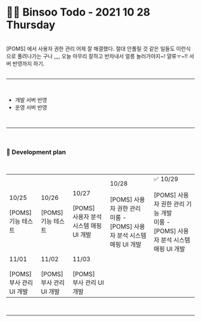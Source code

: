 
<br/><br/>

# 👩‍💻 Binsoo Todo - 2021 10 28 Thursday
<br>
[POMS] 에서 사용자 권한 관리 어제 잘 해결했다. 절대 안풀릴 것 같은 일들도 이런식으로 풀려나가는 구나 ,,,, 
오늘 마무리 잘하고 반차내서 얼릉 놀러가야지~! 얄류ㅜ~!! 서버 반영까지 하기.
<br><br><hr/><br>

<ul>
    <li>개발 서버 반영</li>
    <li>운영 서버 반영</li>
</ul>

<br><hr/><br>

### 🔸 Development plan

<br/>

<table>
    <tr>
        <td>10/25<br> <br>[POMS] <br> 기능 테스트</td>
        <td>10/26<br> <br>[POMS] <br> 기능 테스트</td>
        <td>10/27<br> <br>[POMS] <br> 사용자 분석 시스템 매핑 UI 개발</td>
        <td>10/28<br> 
            <br> [POMS] 사용자 권한 관리
            <br> 미룸 - [POMS] 사용자 분석 시스템 매핑 UI 개발</td>
        <td> ✅  10/29<br> 
            <br> [POMS] 사용자 권한 관리 기능 개발
            <br> 미룸 - [POMS] 사용자 분석 시스템 매핑 UI 개발</td>
    </tr>
    <tr>
        <td>11/01<br><br> [POMS] <br> 부사 관리 UI 개발</td>
        <td>11/02<br><br> [POMS] <br> 부사 관리 UI 개발</td>
        <td>11/03<br><br> [POMS] <br> 부사 관리 UI 개발</td>
    </tr>
</table>

<br><hr/><br>
 